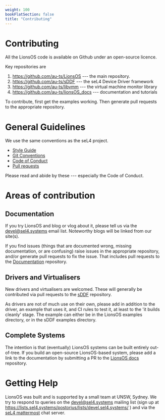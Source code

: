 ```yaml
---
weight: 100
bookFlatSection: false
title: "Contributing"
---
```


# Contributing

All the LionsOS code is available on Github under an open-source
licence.

Key repositories are

 1. https://github.com/au-ts/LionsOS --- the main repository.
 1. https://github.com/au-ts/sDDF --- the seL4 Device Driver framework
 1. https://github.com/au-ts/libvmm --- the virtual machine monitor
    library
 1. https://github.com/au-ts/lionsOS_docs --- documentation and tutorials

To contribute, first get the examples working.  Then generate pull
requests to the appropriate repository.

# General Guidelines

We use the same conventions as the seL4 project.
 *  [Style Guide](https://docs.sel4.systems/processes/style-guide.html)
 *  [Git Conventions](https://docs.sel4.systems/processes/git-conventions.html)
 *  [Code of Conduct](https://docs.sel4.systems/processes/conduct.html)
 *  [Pull requests](PullRequests)

Please read and abide by these --- especially the Code of Conduct.

# Areas of contribution

## Documentation
If you try LionsOS and blog or vlog about it, please tell us via the
devel@sel4.systems email list.  Noteworthy blogs will be linked from
our site(s).

If you find issues (things that are documented wrong, missing
documentation, or are confusing) raise issues in the appropriate
repository, and/or generate pull requests to fix the issue.
That includes pull requests to the
[Documentation](https://github.com/au-ts/lionsOS_docs) repository.

## Drivers and Virtualisers
New drivers and virtualisers are welcomed.  These will generally be
contributed via pull requests to the
[sDDF](https://github.com/au-ts/sDDF) repository. 

As drivers are not of much use on their own, please add in addition to
the driver, an example that uses it, and CI rules to test it, at least
to the 'it builds cleanly' stage.  The example can either be in the
LionsOS examples directory, or in the sDDF examples directory.

## Complete Systems
The intention is that (eventually) LionsOS systems can be built
entirely out-of-tree.  If you build an open-source LionsOS-based
system, please add a link to the documentation by submitting a PR to
the [LionsOS docs](https://github.com/au-ts/LionsOS_docs) repository.

# Getting Help
LionsOS was built and is supported by a small team at UNSW, Sydney.
We try to respond to queries on the devel@sel4.systems mailing list
(sign up at
https://lists.sel4.systems/postorius/lists/devel.sel4.systems/ ) and
via the [seL4
mattermost](https://mattermost.trustworthy.systems/seL4-external) chat
server.





